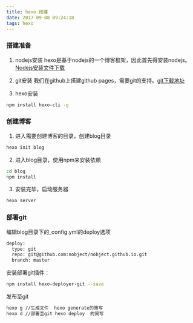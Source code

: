 ```yaml
---
title: hexo 搭建
date: 2017-09-08 09:24:18
tags: hexo
---
```

### 搭建准备
1. nodejs安装
hexo是基于nodejs的一个博客框架，因此首先得安装nodejs。[Nodejs安装文件下载](http://nodejs.cn/download/)

2. git安装
我们在github上搭建github pages，需要git的支持。[git下载地址](https://git-scm.com/downloads)


3. hexo安装
``` bash
npm install hexo-cli -g
```

### 创建博客
1. 进入需要创建博客的目录，创建blog目录
``` bash
hexo init blog
```
2. 进入blog目录，使用npm来安装依赖
``` bash
cd blog
npm install
```
3. 安装完毕，启动服务器
``` bash
hexo server
```
### 部署git
编辑blog目录下的_config.yml的deploy选项

```bash
deploy:
  type: git
  repo: git@github.com:nobject/nobject.github.io.git
  branch: master
```
安装部署git插件：

```bash
npm install hexo-deployer-git --save
```
发布至git

```bash
hexo g //生成文件  hexo generate的简写
hexo d //部署至git hexo deploy  的简写
```

